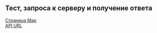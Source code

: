 ## Тест, запроса к серверу и получение ответа
[Страница Map](https://pages.github.com/) 
<br>
[API URL]([https://pages.github.com/](https://656c512fe1e03bfd572e2fab.mockapi.io/map/)https://656c512fe1e03bfd572e2fab.mockapi.io/map/)

